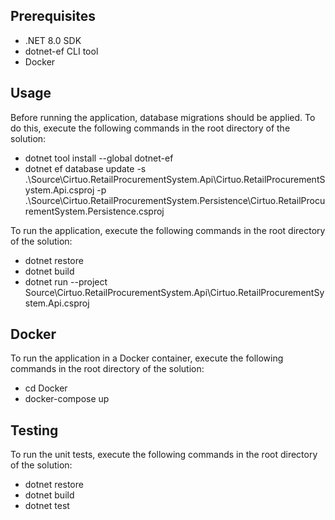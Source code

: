 ## Prerequisites
- .NET 8.0 SDK
- dotnet-ef CLI tool
- Docker

## Usage
Before running the application, database migrations should be applied. To do this, execute the following commands in the root directory of the solution:
- dotnet tool install --global dotnet-ef
- dotnet ef database update -s .\Source\Cirtuo.RetailProcurementSystem.Api\Cirtuo.RetailProcurementSystem.Api.csproj -p .\Source\Cirtuo.RetailProcurementSystem.Persistence\Cirtuo.RetailProcurementSystem.Persistence.csproj

To run the application, execute the following commands in the root directory of the solution:

- dotnet restore
- dotnet build
- dotnet run --project Source\Cirtuo.RetailProcurementSystem.Api\Cirtuo.RetailProcurementSystem.Api.csproj

## Docker
To run the application in a Docker container, execute the following commands in the root directory of the solution:

- cd Docker
- docker-compose up

## Testing
To run the unit tests, execute the following commands in the root directory of the solution:

- dotnet restore
- dotnet build
- dotnet test
